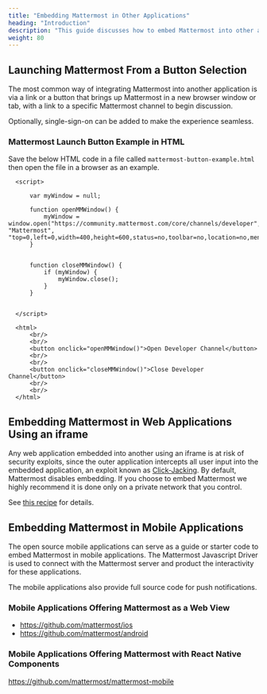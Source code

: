 ```yaml
---
title: "Embedding Mattermost in Other Applications"
heading: "Introduction"
description: "This guide discusses how to embed Mattermost into other applications in different ways."
weight: 80
---
```


## Launching Mattermost From a Button Selection

The most common way of integrating Mattermost into another application is via a link or a button that brings up Mattermost in a new browser window or tab, with a link to a specific Mattermost channel to begin discussion.

Optionally, single-sign-on can be added to make the experience seamless.

### Mattermost Launch Button Example in HTML 

Save the below HTML code in a file called `mattermost-button-example.html` then open the file in a browser as an example.

```
  <script>

      var myWindow = null;

      function openMMWindow() {
          myWindow = window.open("https://community.mattermost.com/core/channels/developer", "Mattermost", "top=0,left=0,width=400,height=600,status=no,toolbar=no,location=no,menubar=no,titlebar=no");
      }


      function closeMMWindow() {
          if (myWindow) {
              myWindow.close();
          }
      }


  </script>

  <html>
      <br/>
      <br/>
      <button onclick="openMMWindow()">Open Developer Channel</button>
      <br/>
      <br/>
      <button onclick="closeMMWindow()">Close Developer Channel</button>
      <br/>
      <br/>
  </html>
```

## Embedding Mattermost in Web Applications Using an iframe

Any web application embedded into another using an iframe is at risk of security exploits, since the outer application intercepts all user input into the embedded application, an exploit known as [Click-Jacking](https://en.wikipedia.org/wiki/Clickjacking). By default, Mattermost disables embedding. If you choose to embed Mattermost we highly recommend it is done only on a private network that you control.

See [this recipe](https://forum.mattermost.org/t/recipe-embedding-mattermost-in-web-applications-using-an-iframe-unsupported-recipe/10233) for details.

## Embedding Mattermost in Mobile Applications

The open source mobile applications can serve as a guide or starter code to embed Mattermost in mobile applications. The Mattermost Javascript Driver is used to connect with the Mattermost server and product the interactivity for these applications.

The mobile applications also provide full source code for push notifications.

### Mobile Applications Offering Mattermost as a Web View 

- https://github.com/mattermost/ios
- https://github.com/mattermost/android

### Mobile Applications Offering Mattermost with React Native Components 

https://github.com/mattermost/mattermost-mobile
